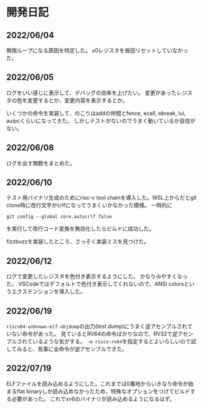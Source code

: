 # 開発日記
## 2022/06/04
無限ループになる原因を特定した。
x0レジスタを毎回リセットしていなかった。
## 2022/06/05
ログをいい感じに表示して、デバッグの効率を上げたい。
変更があったレジスタの色を変更するとか、変更内容を表示するとか。

いくつかの命令を実装して、のこりはaddの仲間とfence, ecall, ebreak, lui, auipcくらいになってきた。
しかしテストがないのでうまく動いているか自信がない。

## 2022/06/08
ログを出す関数をまとめた。

## 2022/06/10
テスト用バイナリ生成のためにrisc-v tool chainを導入した。WSL上からだとgit clone時に改行文字がcrlfになってうまくいかなかった模様。
一時的に

```
git config --global core.autocrlf false
```

を実行して改行コード変換を無効化したらビルドに成功した。

fizzbuzzを実装したところ、さっそく実装ミスを見つけた。

## 2022/06/12
ログで変更したレジスタを色付き表示するようにした。
かなりみやすくなった。
VSCodeではデフォルトで色付き表示してくれないので、ANSI colorsというエクステンションを導入した。

## 2022/06/19
`riscv64-unknown-elf-objdump`の出力(test.dump)にうまく逆アセンブルされていない命令があった。
見ているとRV64の命令ばかりなので、RV32で逆アセンブルされているような気がする。
`-m riscv:rv64`を指定するとよいらしいので試してみると、見事に全命令が逆アセンブルできた。

## 2022/07/19
ELFファイルを読み込めるようにした。これまでは0番地からいきなり命令が始まるflat binaryしか読み込めなかったため、特殊なオプションをつけてビルドする必要があった。
これでxv6のバイナリが読み込めるようになるはず。
